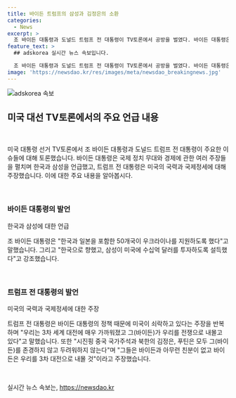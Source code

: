 ```yaml
---
title: 바이든 트럼프의 삼성과 김정은의 소환
categories:
  - News
excerpt: >
  조 바이든 대통령과 도널드 트럼프 전 대통령이 TV토론에서 공방을 벌였다. 바이든 대통령은 외교 무대에서 나약하다는 트럼프 전 대통령의 지적에 무슨 말인지 모르겠다며 한국과 일본을 포함한 50개국이 우크라이나를 지원하도록 했다고 말했다. 또한 삼성과 김정은 북한 국무위원장을 언급하며 특히 반도체 산업 부흥을 강조했다. 트럼프 전 대통령은 바이든 대통령의 정책 때문에 미국이 쇠락하고 있다는 주장을 반복하면서 우리는 3차 세계 대전에 매우 가까워졌고 그(바이든)가 우리를 전쟁으로 내몰고 있다고 주장했다.
feature_text: >
  ## adskorea 실시간 뉴스 속보입니다.

  조 바이든 대통령과 도널드 트럼프 전 대통령이 TV토론에서 공방을 벌였다. 바이든 대통령은 외교 무대에서 나약하다는 트럼프 전 대통령의 지적에 무슨 말인지 모르겠다며 한국과 일본을 포함한 50개국이 우크라이나를 지원하도록 했다고 말했다. 또한 삼성과 김정은 북한 국무위원장을 언급하며 특히 반도체 산업 부흥을 강조했다. 트럼프 전 대통령은 바이든 대통령의 정책 때문에 미국이 쇠락하고 있다는 주장을 반복하면서 우리는 3차 세계 대전에 매우 가까워졌고 그(바이든)가 우리를 전쟁으로 내몰고 있다고 주장했다.
image: 'https://newsdao.kr/res/images/meta/newsdao_breakingnews.jpg'
---
```


<p><img src="https://newsdao.kr/res/images/meta/newsdao_breakingnews.jpg" alt="adskorea 속보" /></p>

<h2 data-ke-size="size26">미국 대선 TV토론에서의 주요 언급 내용</h2>

<p data-ke-size="size16">&nbsp;</p>

<p>미국 대통령 선거 TV토론에서 조 바이든 대통령과 도널드 트럼프 전 대통령이 주요한 이슈들에 대해 토론했습니다. 바이든 대통령은 국제 정치 무대와 경제에 관한 여러 주장들을 펼치며 한국과 삼성을 언급했고, 트럼프 전 대통령은 미국의 국력과 국제정세에 대해 주장했습니다. 이에 대한 주요 내용을 알아봅시다.</p>

<p data-ke-size="size16">&nbsp;</p>

<h3>바이든 대통령의 발언</h3>

<p>한국과 삼성에 대한 언급</p>

<p data-ke-size="size16">조 바이든 대통령은 "한국과 일본을 포함한 50개국이 우크라이나를 지원하도록 했다"고 말했습니다. 그리고 "한국으로 향했고, 삼성이 미국에 수십억 달러를 투자하도록 설득했다"고 강조했습니다.</p>

<p data-ke-size="size16">&nbsp;</p>

<h3>트럼프 전 대통령의 발언</h3>

<p>미국의 국력과 국제정세에 대한 주장</p>

<p data-ke-size="size16">트럼프 전 대통령은 바이든 대통령의 정책 때문에 미국이 쇠락하고 있다는 주장을 반복하며 "우리는 3차 세계 대전에 매우 가까워졌고 그(바이든)가 우리를 전쟁으로 내몰고 있다"고 말했습니다. 또한 "시진핑 중국 국가주석과 북한의 김정은, 푸틴은 모두 그(바이든)를 존경하지 않고 두려워하지 않는다"며 "그들은 바이든과 아무런 친분이 없고 바이든은 우리를 3차 대전으로 내몰 것"이라고 주장했습니다.</p>

<p data-ke-size="size16">&nbsp;</p>
실시간 뉴스 속보는, <a href="https://newsdao.kr" rel="dofollow">https://newsdao.kr</a>


